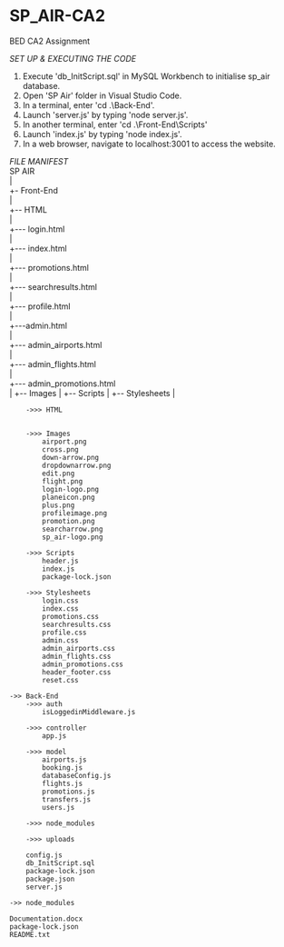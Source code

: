 # SP_AIR-CA2
BED CA2 Assignment

*SET UP & EXECUTING THE CODE*
1. Execute 'db_InitScript.sql' in MySQL Workbench to initialise sp_air database.
2. Open 'SP Air' folder in Visual Studio Code.
3. In a terminal, enter 'cd .\Back-End\'.
4. Launch 'server.js' by typing 'node server.js'.
5. In another terminal, enter 'cd .\Front-End\Scripts'
6. Launch 'index.js' by typing 'node index.js'.
4. In a web browser, navigate to localhost:3001 to access the website.

*FILE MANIFEST*  
SP AIR  
|  
+- Front-End  
      |  
      +-- HTML  
      	   |  
	   +--- login.html  
	   |  
	   +--- index.html  
	   |  
	   +--- promotions.html  
	   |  
	   +--- searchresults.html  
	   |  
	   +--- profile.html  
	   |  
	   +---admin.html  
	   |  
	   +--- admin_airports.html  
	   |  
	   +--- admin_flights.html  
	   |  
	   +--- admin_promotions.html  
      |
      +-- Images
      |
      +-- Scripts
      |
      +-- Stylesheets
|

		->>> HTML
			
		
		->>> Images
			airport.png
			cross.png
			down-arrow.png
			dropdownarrow.png
			edit.png
			flight.png
			login-logo.png
			planeicon.png
			plus.png
			profileimage.png
			promotion.png
			searcharrow.png
			sp_air-logo.png
		
		->>> Scripts
			header.js
			index.js
			package-lock.json
		
		->>> Stylesheets
			login.css
			index.css
			promotions.css
			searchresults.css
			profile.css
			admin.css
			admin_airports.css
			admin_flights.css
			admin_promotions.css
			header_footer.css
			reset.css

	->> Back-End
		->>> auth
			isLoggedinMiddleware.js
		
		->>> controller
			app.js
		
		->>> model
			airports.js
			booking.js
			databaseConfig.js
			flights.js
			promotions.js
			transfers.js
			users.js
		
		->>> node_modules
		
		->>> uploads
		
		config.js
		db_InitScript.sql
		package-lock.json
		package.json
		server.js	

	->> node_modules

	Documentation.docx
	package-lock.json
	README.txt
